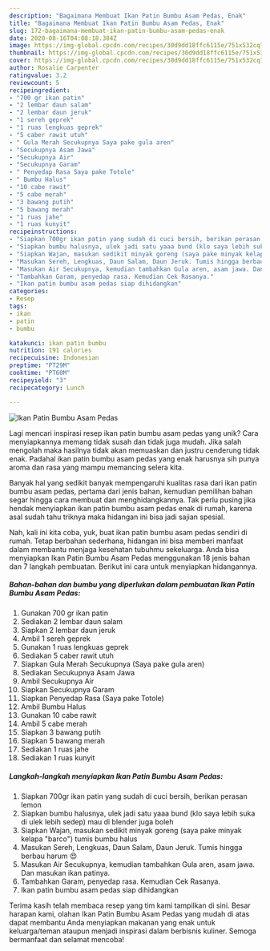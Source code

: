 ```yaml
---
description: "Bagaimana Membuat Ikan Patin Bumbu Asam Pedas, Enak"
title: "Bagaimana Membuat Ikan Patin Bumbu Asam Pedas, Enak"
slug: 172-bagaimana-membuat-ikan-patin-bumbu-asam-pedas-enak
date: 2020-08-16T04:08:18.384Z
image: https://img-global.cpcdn.com/recipes/30d9dd18ffc6115e/751x532cq70/ikan-patin-bumbu-asam-pedas-foto-resep-utama.jpg
thumbnail: https://img-global.cpcdn.com/recipes/30d9dd18ffc6115e/751x532cq70/ikan-patin-bumbu-asam-pedas-foto-resep-utama.jpg
cover: https://img-global.cpcdn.com/recipes/30d9dd18ffc6115e/751x532cq70/ikan-patin-bumbu-asam-pedas-foto-resep-utama.jpg
author: Rosalie Carpenter
ratingvalue: 3.2
reviewcount: 5
recipeingredient:
- "700 gr ikan patin"
- "2 lembar daun salam"
- "2 lembar daun jeruk"
- "1 sereh geprek"
- "1 ruas lengkuas geprek"
- "5 caber rawit utuh"
- " Gula Merah Secukupnya Saya pake gula aren"
- "Secukupnya Asam Jawa"
- "Secukupnya Air"
- "Secukupnya Garam"
- " Penyedap Rasa Saya pake Totole"
- " Bumbu Halus"
- "10 cabe rawit"
- "5 cabe merah"
- "3 bawang putih"
- "5 bawang merah"
- "1 ruas jahe"
- "1 ruas kunyit"
recipeinstructions:
- "Siapkan 700gr ikan patin yang sudah di cuci bersih, berikan perasan lemon"
- "Siapkan bumbu halusnya, ulek jadi satu yaaa bund (klo saya lebih suka di ulek lebih sedep) mau di blender juga boleh"
- "Siapkan Wajan, masukan sedikit minyak goreng (saya pake minyak kelapa &#34;barco&#34;) tumis bumbu halus"
- "Masukan Sereh, Lengkuas, Daun Salam, Daun Jeruk. Tumis hingga berbau harum 😍"
- "Masukan Air Secukupnya, kemudian tambahkan Gula aren, asam jawa. Dan masukan ikan patinya."
- "Tambahkan Garam, penyedap rasa. Kemudian Cek Rasanya."
- "Ikan patin bumbu asam pedas siap dihidangkan"
categories:
- Resep
tags:
- ikan
- patin
- bumbu

katakunci: ikan patin bumbu 
nutrition: 191 calories
recipecuisine: Indonesian
preptime: "PT29M"
cooktime: "PT60M"
recipeyield: "3"
recipecategory: Lunch

---
```



![Ikan Patin Bumbu Asam Pedas](https://img-global.cpcdn.com/recipes/30d9dd18ffc6115e/751x532cq70/ikan-patin-bumbu-asam-pedas-foto-resep-utama.jpg)

Lagi mencari inspirasi resep ikan patin bumbu asam pedas yang unik? Cara menyiapkannya memang tidak susah dan tidak juga mudah. Jika salah mengolah maka hasilnya tidak akan memuaskan dan justru cenderung tidak enak. Padahal ikan patin bumbu asam pedas yang enak harusnya sih punya aroma dan rasa yang mampu memancing selera kita.



Banyak hal yang sedikit banyak mempengaruhi kualitas rasa dari ikan patin bumbu asam pedas, pertama dari jenis bahan, kemudian pemilihan bahan segar hingga cara membuat dan menghidangkannya. Tak perlu pusing jika hendak menyiapkan ikan patin bumbu asam pedas enak di rumah, karena asal sudah tahu triknya maka hidangan ini bisa jadi sajian spesial.


Nah, kali ini kita coba, yuk, buat ikan patin bumbu asam pedas sendiri di rumah. Tetap berbahan sederhana, hidangan ini bisa memberi manfaat dalam membantu menjaga kesehatan tubuhmu sekeluarga. Anda bisa menyiapkan Ikan Patin Bumbu Asam Pedas menggunakan 18 jenis bahan dan 7 langkah pembuatan. Berikut ini cara untuk menyiapkan hidangannya.

<!--inarticleads1-->

##### Bahan-bahan dan bumbu yang diperlukan dalam pembuatan Ikan Patin Bumbu Asam Pedas:

1. Gunakan 700 gr ikan patin
1. Sediakan 2 lembar daun salam
1. Siapkan 2 lembar daun jeruk
1. Ambil 1 sereh geprek
1. Gunakan 1 ruas lengkuas geprek
1. Sediakan 5 caber rawit utuh
1. Siapkan  Gula Merah Secukupnya (Saya pake gula aren)
1. Sediakan Secukupnya Asam Jawa
1. Ambil Secukupnya Air
1. Siapkan Secukupnya Garam
1. Siapkan  Penyedap Rasa (Saya pake Totole)
1. Ambil  Bumbu Halus
1. Gunakan 10 cabe rawit
1. Ambil 5 cabe merah
1. Siapkan 3 bawang putih
1. Siapkan 5 bawang merah
1. Sediakan 1 ruas jahe
1. Sediakan 1 ruas kunyit




<!--inarticleads2-->

##### Langkah-langkah menyiapkan Ikan Patin Bumbu Asam Pedas:

1. Siapkan 700gr ikan patin yang sudah di cuci bersih, berikan perasan lemon
1. Siapkan bumbu halusnya, ulek jadi satu yaaa bund (klo saya lebih suka di ulek lebih sedep) mau di blender juga boleh
1. Siapkan Wajan, masukan sedikit minyak goreng (saya pake minyak kelapa &#34;barco&#34;) tumis bumbu halus
1. Masukan Sereh, Lengkuas, Daun Salam, Daun Jeruk. Tumis hingga berbau harum 😍
1. Masukan Air Secukupnya, kemudian tambahkan Gula aren, asam jawa. Dan masukan ikan patinya.
1. Tambahkan Garam, penyedap rasa. Kemudian Cek Rasanya.
1. Ikan patin bumbu asam pedas siap dihidangkan




Terima kasih telah membaca resep yang tim kami tampilkan di sini. Besar harapan kami, olahan Ikan Patin Bumbu Asam Pedas yang mudah di atas dapat membantu Anda menyiapkan makanan yang enak untuk keluarga/teman ataupun menjadi inspirasi dalam berbisnis kuliner. Semoga bermanfaat dan selamat mencoba!
